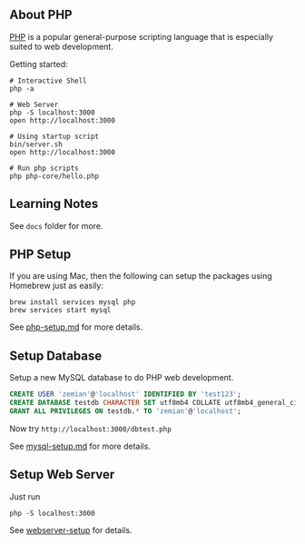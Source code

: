 ## About PHP

[PHP](https://www.php.net/) is a popular general-purpose scripting language that is especially 
suited to web development.

Getting started:

```
# Interactive Shell
php -a

# Web Server
php -S localhost:3000
open http://localhost:3000

# Using startup script
bin/server.sh
open http://localhost:3000

# Run php scripts
php php-core/hello.php
```

## Learning Notes

See `docs` folder for more.

## PHP Setup

If you are using Mac, then the following can setup the packages using Homebrew just as easily:

	brew install services mysql php
	brew services start mysql

See [php-setup.md](docs/php-setup.md) for more details.

## Setup Database

Setup a new MySQL database to do PHP web development.

```sql
CREATE USER 'zemian'@'localhost' IDENTIFIED BY 'test123';
CREATE DATABASE testdb CHARACTER SET utf8mb4 COLLATE utf8mb4_general_ci;
GRANT ALL PRIVILEGES ON testdb.* TO 'zemian'@'localhost';
```

Now try `http://localhost:3000/dbtest.php`

See [mysql-setup.md](docs/mysql-setup.md) for more details.

## Setup Web Server

Just run

    php -S localhost:3000

See [webserver-setup](docs/webserver-setup.md) for details.

